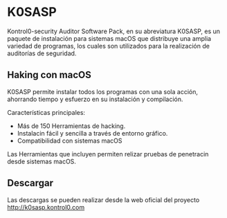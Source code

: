 # K0SASP
Kontrol0-security Auditor Software Pack, en su abreviatura K0SASP, es un paquete de instalación para sistemas macOS que distribuye una amplia variedad de programas, los cuales son utilizados para la realización de auditorías de seguridad.

Haking con macOS
---------------------------------------
K0SASP permite instalar todos los programas con una sola acción, ahorrando tiempo y esfuerzo en su instalación y compilación.

Características principales:
+ Más de 150 Herramientas de hacking.
+ Instalacin fácil y sencilla a través de entorno gráfico.
+ Compatibilidad con sistemas macOS

Las Herramientas que incluyen permiten relizar pruebas de penetracin desde sistemas macOS.

Descargar
-----------------
Las descargas se pueden realizar desde la web oficial del proyecto http://k0sasp.kontrol0.com
